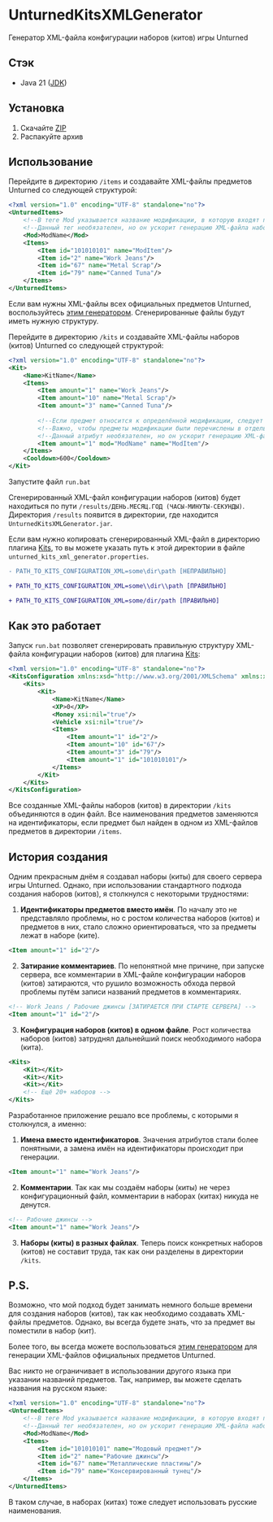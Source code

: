 # UnturnedKitsXMLGenerator
Генератор XML-файла конфигурации наборов (китов) игры Unturned

## Стэк
- Java 21 ([JDK](https://www.oracle.com/java/technologies/javase/jdk21-archive-downloads.html))

## Установка
1. Скачайте [ZIP](https://disk.yandex.ru/d/CuHt_AFXpU7Prg)
2. Распакуйте архив

## Использование
Перейдите в директорию `/items` и создавайте XML-файлы предметов Unturned со следующей структурой:
```XML
<?xml version="1.0" encoding="UTF-8" standalone="no"?>
<UnturnedItems>
    <!--В теге Mod указывается название модификации, в которую входят перечисленные предметы-->
    <!--Данный тег необязателен, но он ускорит генерацию XML-файла наборов (китов)-->
    <Mod>ModName</Mod>
    <Items>
        <Item id="101010101" name="ModItem"/>
        <Item id="2" name="Work Jeans"/>
        <Item id="67" name="Metal Scrap"/>
        <Item id="79" name="Canned Tuna"/>
    </Items>
</UnturnedItems>
```
Если вам нужны XML-файлы всех официальных предметов Unturned, воспользуйтесь [этим генератором](https://github.com/LightHerooo/UnturnedItemsXMLGenerator). Сгенерированные файлы будут иметь нужную структуру.

Перейдите в директорию `/kits` и создавайте XML-файлы наборов (китов) Unturned со следующей структурой:
```XML
<?xml version="1.0" encoding="UTF-8" standalone="no"?>
<Kit>
    <Name>KitName</Name>
    <Items>
        <Item amount="1" name="Work Jeans"/>
        <Item amount="10" name="Metal Scrap"/>
        <Item amount="3" name="Canned Tuna"/>
        
        <!--Если предмет относится к определённой модификации, следует указать её название в атрибуте mod-->
        <!--Важно, чтобы предметы модификации были перечислены в отдельном файле в директории /items, а значение тега <Mod> совпадало со значением атрибута-->
        <!--Данный атрибут необязателен, но он ускорит генерацию XML-файла наборов (китов)-->
        <Item amount="1" mod="ModName" name="ModItem"/>
    </Items>
    <Cooldown>600</Cooldown>
</Kit>
```

Запустите файл `run.bat`

Сгенерированный XML-файл конфигурации наборов (китов) будет находиться по пути `/results/ДЕНЬ.МЕСЯЦ.ГОД (ЧАСЫ-МИНУТЫ-СЕКУНДЫ)`. Директория `/results` появится в директории, где находится `UnturnedKitsXMLGenerator.jar`.

Если вам нужно копировать сгенерированный XML-файл в директорию плагина [Kits](https://github.com/RocketModPlugins/Kits/releases), то вы можете указать путь к этой директории в файле `unturned_kits_xml_generator.properties`.
```DIFF
- PATH_TO_KITS_CONFIGURATION_XML=some\dir\path [НЕПРАВИЛЬНО]
```
```DIFF
+ PATH_TO_KITS_CONFIGURATION_XML=some\\dir\\path [ПРАВИЛЬНО]
```
```DIFF
+ PATH_TO_KITS_CONFIGURATION_XML=some/dir/path [ПРАВИЛЬНО]
```

## Как это работает
Запуск `run.bat` позволяет сгенерировать правильную структуру XML-файла конфигурации наборов (китов) для плагина [Kits](https://github.com/RocketModPlugins/Kits/releases):
```XML
<?xml version="1.0" encoding="UTF-8" standalone="no"?>
<KitsConfiguration xmlns:xsd="http://www.w3.org/2001/XMLSchema" xmlns:xsi="http://www.w3.org/2001/XMLSchema-instance">
    <Kits>
        <Kit>
            <Name>KitName</Name>
            <XP>0</XP>
            <Money xsi:nil="true"/>
            <Vehicle xsi:nil="true"/>
            <Items>
                <Item amount="1" id="2"/>
                <Item amount="10" id="67"/>
                <Item amount="3" id="79"/>
                <Item amount="1" id="101010101"/>
            </Items>
        </Kit>
    </Kits>
</KitsConfiguration>
```
Все созданные XML-файлы наборов (китов) в директории `/kits` объединяются в один файл. Все наименования предметов заменяются на идентификаторы, если предмет был найден в одном из XML-файлов предметов в директории `/items`.

## История создания
Одним прекрасным днём я создавал наборы (киты) для своего сервера игры Unturned. Однако, при использовании стандартного подхода создания наборов (китов), я столкнулся с некоторыми трудностями:
1. **Идентификаторы предметов вместо имён**. По началу это не представляло проблемы, но с ростом количества наборов (китов) и предметов в них, стало сложно ориентироваться, что за предметы лежат в наборе (ките).
```XML
<Item amount="1" id="2"/>
```
2. **Затирание комментариев**. По непонятной мне причине, при запуске сервера, все комментарии в XML-файле конфигурации наборов (китов) затираются, что рушило возможность обхода первой проблемы путём записи названий предметов в комментариях.
```XML
<!-- Work Jeans / Рабочие джинсы [ЗАТИРАЕТСЯ ПРИ СТАРТЕ СЕРВЕРА] -->
<Item amount="1" id="2"/>
```
3. **Конфигурация наборов (китов) в одном файле**. Рост количества наборов (китов) затруднял дальнейший поиск необходимого набора (кита).
```XML
<Kits>
    <Kit></Kit>
    <Kit></Kit>
    <Kit></Kit>
    <!-- Ещё 20+ наборов -->
</Kits>
```
Разработанное приложение решало все проблемы, с которыми я столкнулся, а именно:
1. **Имена вместо идентификаторов**. Значения атрибутов стали более понятными, а замена имён на идентификаторы происходит при генерации.
```XML
<Item amount="1" name="Work Jeans"/>
```
2. **Комментарии**. Так как мы создаём наборы (киты) не через конфигурационный файл, комментарии в наборах (китах) никуда не денутся.
```XML
<!-- Рабочие джинсы -->
<Item amount="1" name="Work Jeans"/>
```
3. **Наборы (киты) в разных файлах**. Теперь поиск конкретных наборов (китов) не составит труда, так как они разделены в директории `/kits`.

## P.S.
Возможно, что мой подход будет занимать немного больше времени для создания наборов (китов), так как необходимо создавать XML-файлы предметов. Однако, вы всегда будете знать, что за предмет вы поместили в набор (кит).

Более того, вы всегда можете воспользоваться [этим генератором](https://github.com/LightHerooo/UnturnedItemsXMLGenerator) для генерации XML-файлов официальных предметов Unturned.

Вас никто не ограничивает в использовании другого языка при указании названий предметов. Так, например, вы можете сделать названия на русском языке:
```XML
<?xml version="1.0" encoding="UTF-8" standalone="no"?>
<UnturnedItems>
    <!--В теге Mod указывается название модификации, в которую входят перечисленные предметы-->
    <!--Данный тег необязателен, но он ускорит генерацию XML-файла наборов (китов)-->
    <Mod>ModName</Mod>
    <Items>
        <Item id="101010101" name="Модовый предмет"/>
        <Item id="2" name="Рабочие джинсы"/>
        <Item id="67" name="Металлические пластины"/>
        <Item id="79" name="Консервированный тунец"/>
    </Items>
</UnturnedItems>
```
В таком случае, в наборах (китах) тоже следует использовать русские наименования.
